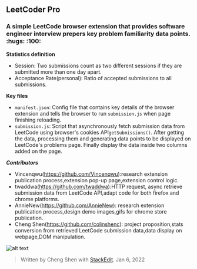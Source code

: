  <h2>LeetCoder Pro</h2>
 <h3>A simple LeetCode browser extension that provides software engineer interview prepers key problem familiarity data points. :hugs: :100:</h3>

**Statistics definition** 
 - Session: Two submissions count as two different sessions if they are submitted more than one day apart.
 - Acceptance Rate(personal): Ratio of accepted submissions to all submissions.
 
 **Key files**
 - ```manifest.json```: Config file that contains key details of the browser extension and tells the browser to run ```submission.js``` when page finishing reloading. 
  - ```submission.js```: Script that asynchronously fetch submission data from LeetCode using browser's cookies API```getSubmissions()```. After getting the data, processing them and generating data points to be displayed on LeetCode's problems page. Finally display the data inside two columns added on the page.

***Contributors***
- Vincenqwu(https://github.com/Vincenqwu):research extension publication process,extension pop-up page,extension control logic.
- twaddwa(https://github.com/twaddwa):HTTP request, async retrieve submission data from LeetCode API,adapt code for both firefox and chrome platforms.
- AnnieNew(https://github.com/AnnieNew): research extension publication process,design demo images,gifs for chrome store publication.
- Cheng Shen(https://github.com/colinshenc): project proposition,stats conversion from retrieved LeetCode submission data,data display on webpage,DOM manipulation. 

![alt text](https://github.com/colinshenc/Leetcode_familiarity_add_on/blob/main/extensions/images/logo6.png)

> Written by Cheng Shen with [StackEdit](https://stackedit.io/).
> Jan 6, 2022
